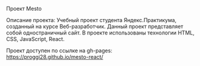 Проект Mesto

Описание проекта:
Учебный проект студента Яндекс.Практикума, созданный на курсе Веб-разработчик. Данный проект представляет собой одностраничный сайт. В проекте использованы
технологии HTML, CSS, JavaScript, React.

Проект доступен по ссылке на gh-pages: https://proggi28.github.io/mesto-react/

